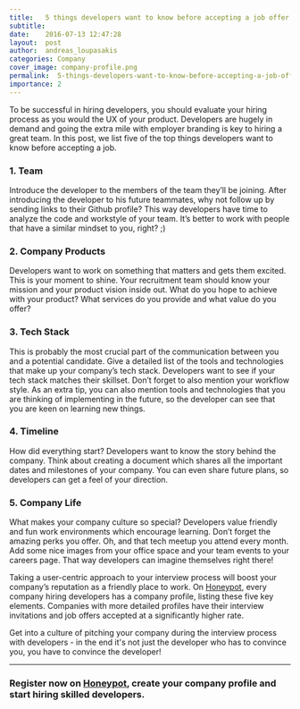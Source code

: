 ```yaml
---
title:   5 things developers want to know before accepting a job offer
subtitle:
date:    2016-07-13 12:47:28
layout:  post
author:  andreas_loupasakis
categories: Company
cover_image: company-profile.png
permalink:  5-things-developers-want-to-know-before-accepting-a-job-offer/
importance: 2
---
```


To be successful in hiring developers, you should evaluate your hiring process as you would the UX of your product. Developers are hugely in demand and going the extra mile with employer branding is key to hiring a great team. In this post, we list five of the top things developers want to know before accepting a job. 

<!--more--> 


### 1. Team

Introduce the developer to the members of the team they’ll be joining. After introducing the developer to his future teammates, why not follow up by sending links to their Github profile? This way developers have time to analyze the code and workstyle of your team. It’s better to work with people that have a similar mindset to you, right? ;)

### 2. Company Products

Developers want to work on something that matters and gets them excited. This is your moment to shine. Your recruitment team should know your mission and your product vision inside out. What do you hope to achieve with your product? What services do you provide and what value do you offer? 


### 3. Tech Stack

This is probably the most crucial part of the communication between you and a potential candidate. Give a detailed list of the tools and technologies that make up your company’s tech stack. Developers want to see if your tech stack matches their skillset. Don’t forget to also mention your workflow style. As an extra tip, you can also mention tools and technologies that you are thinking of implementing in the future, so the developer can see that you are keen on learning new things. 


### 4. Timeline

How did everything start? Developers want to know the story behind the company. Think about creating a document which shares all the important dates and milestones of your company. You can even share future plans, so developers can get a feel of your direction.


### 5. Company Life

What makes your company culture so special? Developers value  friendly and fun work environments which encourage learning. Don’t forget the amazing perks you offer. Oh, and that tech meetup you attend every month. Add some nice images from your office space and your team events to your careers page. That way developers can imagine  themselves right there!


Taking a user-centric approach to your interview process will boost your company’s reputation as a friendly place to work. On [Honeypot][1], every company hiring developers has a company profile, listing these five key elements. Companies with more detailed profiles have their interview invitations and job offers accepted at a significantly higher rate. 

Get into a culture of pitching your company during the interview process with developers - in the end it's not just the developer who has to convince you, you have to convince the developer!


* * * 


### Register now on [Honeypot][2], create your company profile and start hiring skilled developers.

[1]: https://www.honeypot.io/pages/for_employers?utm_source=blog5
[2]: https://www.honeypot.io/invite_requests/new?utm_source=blog5